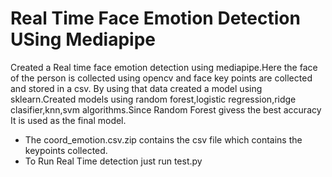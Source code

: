 <h1>Real Time Face Emotion Detection USing Mediapipe</h1>

Created a Real time face emotion detection using mediapipe.Here the face of the person is collected using opencv and face key points are collected and stored in a csv.
By using that data created a model using sklearn.Created models using random forest,logistic regression,ridge clasifier,knn,svm algorithms.Since Random Forest givess the best 
accuracy It is used as the final model.
<ul>
<li>The coord_emotion.csv.zip contains the csv file which contains the keypoints collected. 

<li>To Run Real Time detection just run test.py </li>
</ul>
